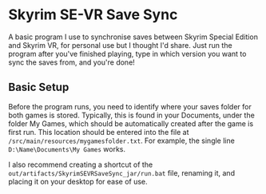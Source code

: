 # Skyrim SE-VR Save Sync

A basic program I use to synchronise saves between Skyrim Special Edition and Skyrim VR, for personal use but I thought I'd share. Just run the program after you've finished playing, type in which version you want to sync the saves from, and you're done!

## Basic Setup

Before the program runs, you need to identify where your saves folder for both games is stored. Typically, this is found in your Documents, under the folder My Games, which should be automatically created after the game is first run. This location should be entered into the file at `/src/main/resources/mygamesfolder.txt`. For example, the single line `D:\Name\Documents\My Games` works.

I also recommend creating a shortcut of the `out/artifacts/SkyrimSEVRSaveSync_jar/run.bat` file, renaming it, and placing it on your desktop for ease of use.

